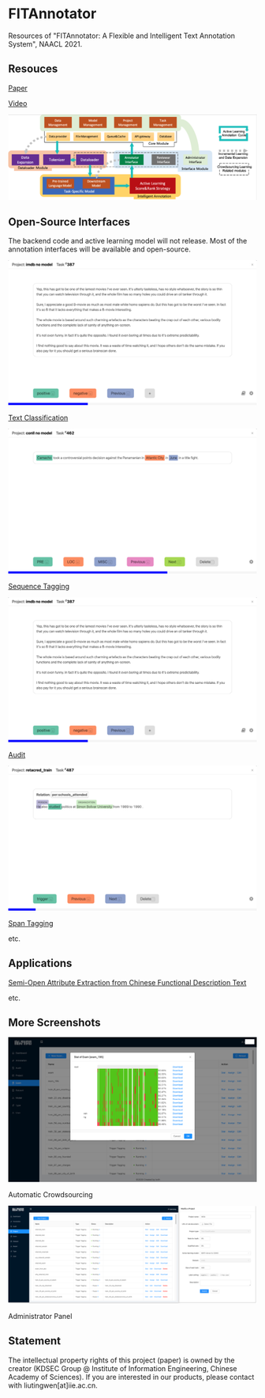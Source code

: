 # FITAnnotator

Resources of "FITAnnotator: A Flexible and Intelligent Text Annotation System", NAACL 2021.

## Resouces

[Paper](https://aclanthology.org/2021.naacl-demos.5/)

[Video](https://vimeo.com/499446008)

![Architecture](/assets/arch.png)

## Open-Source Interfaces

The backend code and active learning model will not release. 
Most of the annotation interfaces will be available and open-source.

![Screenshot](/assets/classification.png)

[Text Classification](https://github.com/lsvih/nlpias-interface-classification)

![Screenshot](/assets/sequence.png)

[Sequence Tagging](https://github.com/lsvih/nlpias-interface-sequence-tagging)

![Screenshot](/assets/audit.png)

[Audit](https://github.com/lsvih/nlpias-interface-audit-retacred)

![Screenshot](/assets/span.png)

[Span Tagging](https://github.com/lsvih/nlpias-interface-span-tagging-retacred)

etc.

## Applications

[Semi-Open Attribute Extraction from Chinese Functional Description Text](https://proceedings.mlr.press/v157/zhang21f.html)

etc.

## More Screenshots

![Automatic Crowdsourcing](/assets/exam.png)

Automatic Crowdsourcing

![Admin Panel](/assets/admin.png)

Administrator Panel


## Statement

The intellectual property rights of this project (paper) is owned by the creator (KDSEC Group @ Institute of Information Engineering, Chinese Academy of Sciences). If you are interested in our products, please contact with liutingwen[at]iie.ac.cn.
